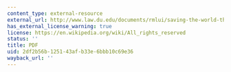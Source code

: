 ```yaml
---
content_type: external-resource
external_url: http://www.law.du.edu/documents/rmlui/saving-the-world-through-zoning.pdf
has_external_license_warning: true
license: https://en.wikipedia.org/wiki/All_rights_reserved
status: ''
title: PDF
uid: 2df2b56b-1251-43af-b33e-6bbb10c69e36
wayback_url: ''
---
```

